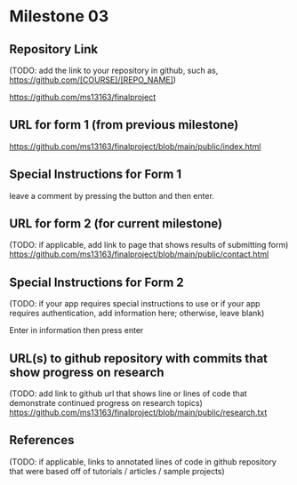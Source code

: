 Milestone 03
===

Repository Link
---
(TODO: add the link to your repository in github, such as, https://github.com/[COURSE]/[REPO_NAME])

https://github.com/ms13163/finalproject

URL for form 1 (from previous milestone) 
---
https://github.com/ms13163/finalproject/blob/main/public/index.html

Special Instructions for Form 1
---
leave a comment by pressing the button and then enter.


URL for form 2 (for current milestone)
---
(TODO: if applicable, add link to page that shows results of submitting form)
https://github.com/ms13163/finalproject/blob/main/public/contact.html

Special Instructions for Form 2
---
(TODO: if your app requires special instructions to use or if your app requires authentication, add information here; otherwise, leave blank)

Enter in information then press enter

URL(s) to github repository with commits that show progress on research
--- 
(TODO: add link to github url that shows line or lines of code that demonstrate continued progress on research topics)
https://github.com/ms13163/finalproject/blob/main/public/research.txt

References 
---
(TODO: if applicable, links to annotated lines of code in github repository that were based off of tutorials / articles / sample projects)